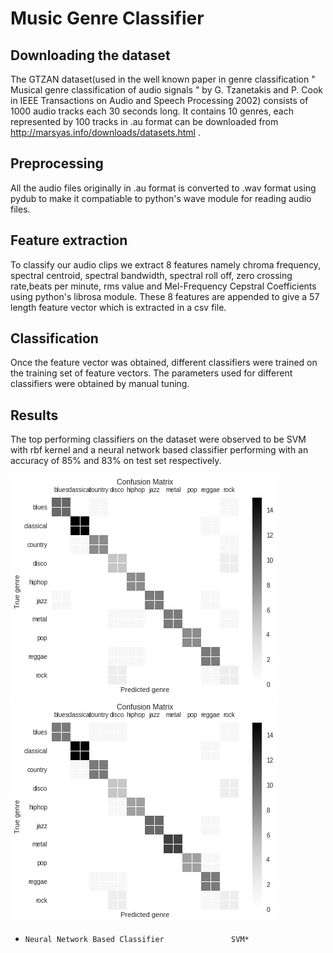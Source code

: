 # Music Genre Classifier

## Downloading the dataset

The GTZAN dataset(used in the well known paper in genre classification " Musical genre classification of audio signals " by G. Tzanetakis and P. Cook in IEEE Transactions on Audio and Speech Processing 2002) consists of 1000 audio tracks each 30 seconds long. It contains 10 genres, each represented by 100 tracks in .au format can be downloaded from http://marsyas.info/downloads/datasets.html .

## Preprocessing

All the audio files originally in .au format is converted to .wav format using pydub to make it compatiable to python's wave module for reading audio files.

## Feature extraction

To classify our audio clips we extract 8 features namely chroma frequency, spectral centroid, spectral bandwidth, spectral roll off, zero crossing rate,beats per minute, rms value and Mel-Frequency Cepstral Coefficients using python's librosa module. These 8 features are appended to give a 57 length feature vector which is extracted in a csv file.

## Classification

Once the feature vector was obtained, different classifiers were trained on the training set of feature vectors. The parameters used for different classifiers were obtained by manual tuning.

## Results

The top performing classifiers on the dataset were observed to be SVM with rbf kernel and a neural network based classifier performing with an accuracy of 85% and 83% on test set respectively.

![nn_cm](https://github.com/ezio69/Music-Genre-Classifier/blob/master/neural_network_cm.png)  ![svm_cm](https://github.com/ezio69/Music-Genre-Classifier/blob/master/svm_cm.png)
*     Neural Network Based Classifier               SVM*

 
